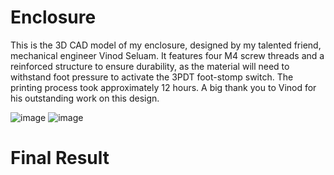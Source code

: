 # Enclosure

This is the 3D CAD model of my enclosure, designed by my talented friend, mechanical engineer Vinod Seluam. It features four M4 screw threads and a reinforced structure to ensure durability, as the material will need to withstand foot pressure to activate the 3PDT foot-stomp switch. The printing process took approximately 12 hours. A big thank you to Vinod for his outstanding work on this design.

![image](https://github.com/user-attachments/assets/72ec7753-e862-4e8c-94a3-0f69c77ccf4b)
![image](https://github.com/user-attachments/assets/8d76ee66-b2a6-4645-8c11-d081eaf78905)

# Final Result



